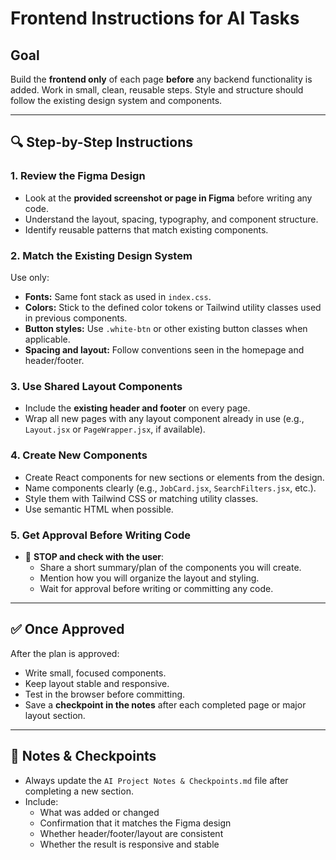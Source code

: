 # Frontend Instructions for AI Tasks

## Goal
Build the **frontend only** of each page **before** any backend functionality is added. Work in small, clean, reusable steps. Style and structure should follow the existing design system and components.

---

## 🔍 Step-by-Step Instructions

### 1. Review the Figma Design
- Look at the **provided screenshot or page in Figma** before writing any code.
- Understand the layout, spacing, typography, and component structure.
- Identify reusable patterns that match existing components.

### 2. Match the Existing Design System
Use only:
- **Fonts:** Same font stack as used in `index.css`.
- **Colors:** Stick to the defined color tokens or Tailwind utility classes used in previous components.
- **Button styles:** Use `.white-btn` or other existing button classes when applicable.
- **Spacing and layout:** Follow conventions seen in the homepage and header/footer.

### 3. Use Shared Layout Components
- Include the **existing header and footer** on every page.
- Wrap all new pages with any layout component already in use (e.g., `Layout.jsx` or `PageWrapper.jsx`, if available).

### 4. Create New Components
- Create React components for new sections or elements from the design.
- Name components clearly (e.g., `JobCard.jsx`, `SearchFilters.jsx`, etc.).
- Style them with Tailwind CSS or matching utility classes.
- Use semantic HTML when possible.

### 5. Get Approval Before Writing Code
- 🛑 **STOP and check with the user**:
  - Share a short summary/plan of the components you will create.
  - Mention how you will organize the layout and styling.
  - Wait for approval before writing or committing any code.

---

## ✅ Once Approved
After the plan is approved:
- Write small, focused components.
- Keep layout stable and responsive.
- Test in the browser before committing.
- Save a **checkpoint in the notes** after each completed page or major layout section.

---

## 📌 Notes & Checkpoints
- Always update the `AI Project Notes & Checkpoints.md` file after completing a new section.
- Include:
  - What was added or changed
  - Confirmation that it matches the Figma design
  - Whether header/footer/layout are consistent
  - Whether the result is responsive and stable

